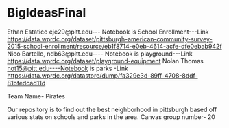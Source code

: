 # BigIdeasFinal
Ethan Estatico eje29@pitt.edu--- Notebook is School Enrollment---Link https://data.wprdc.org/dataset/pittsburgh-american-community-survey-2015-school-enrollment/resource/eb1f8714-e0eb-4614-acfe-dfe0ebab942f
Nico Bartello, ndb63@pitt.edu---- Notebook is playground---Link https://data.wprdc.org/dataset/playground-equipment
Nolan Thomas not15@pitt.edu----Notebook is parks -Link https://data.wprdc.org/datastore/dump/fa329e3d-89ff-4708-8ddf-81bfedcad11d

Team Name- Pirates 



Our repository is to find out the best neighborhood in pittsburgh based off various stats on schools and parks in the area. 
Canvas group number- 20
